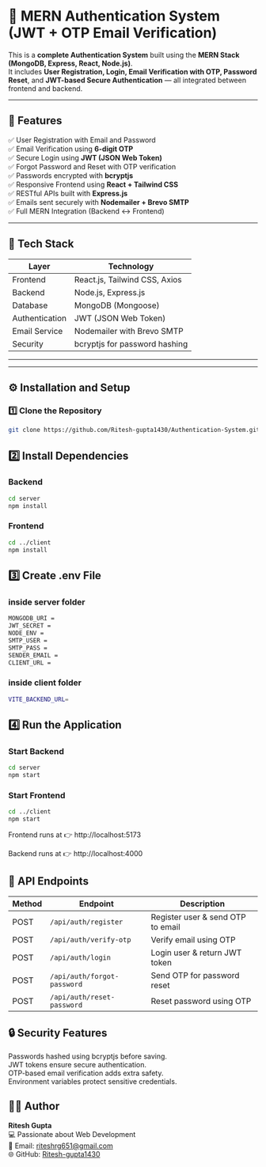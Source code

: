 # 🔐 MERN Authentication System (JWT + OTP Email Verification)

This is a **complete Authentication System** built using the **MERN Stack (MongoDB, Express, React, Node.js)**.  
It includes **User Registration, Login, Email Verification with OTP, Password Reset**, and **JWT-based Secure Authentication** — all integrated between frontend and backend.

---

## 🚀 Features

✅ User Registration with Email and Password  
✅ Email Verification using **6-digit OTP**  
✅ Secure Login using **JWT (JSON Web Token)**  
✅ Forgot Password and Reset with OTP verification  
✅ Passwords encrypted with **bcryptjs**  
✅ Responsive Frontend using **React + Tailwind CSS**  
✅ RESTful APIs built with **Express.js**  
✅ Emails sent securely with **Nodemailer + Brevo SMTP**  
✅ Full MERN Integration (Backend ↔ Frontend)

---

## 🧩 Tech Stack

| Layer | Technology |
|-------|-------------|
| Frontend | React.js, Tailwind CSS, Axios |
| Backend | Node.js, Express.js |
| Database | MongoDB (Mongoose) |
| Authentication | JWT (JSON Web Token) |
| Email Service | Nodemailer with Brevo SMTP |
| Security | bcryptjs for password hashing |

---


---

## ⚙️ Installation and Setup

### 1️⃣ Clone the Repository
```bash
git clone https://github.com/Ritesh-gupta1430/Authentication-System.git
```

## 2️⃣ Install Dependencies

### Backend
```bash
cd server
npm install
```

### Frontend
```bash
cd ../client
npm install
```

## 3️⃣ Create .env File 
### inside server folder
```bash
MONGODB_URI = 
JWT_SECRET = 
NODE_ENV = 
SMTP_USER = 
SMTP_PASS = 
SENDER_EMAIL = 
CLIENT_URL = 
```

### inside client folder
```bash 
VITE_BACKEND_URL=
```

## 4️⃣ Run the Application

### Start Backend
```bash
cd server
npm start
```

### Start Frontend
```bash
cd ../client
npm start
```

Frontend runs at 👉 http://localhost:5173

Backend runs at 👉 http://localhost:4000


## 📡 API Endpoints
| Method | Endpoint                    | Description                       |
| ------ | --------------------------- | --------------------------------- |
| POST   | `/api/auth/register`        | Register user & send OTP to email |
| POST   | `/api/auth/verify-otp`      | Verify email using OTP            |
| POST   | `/api/auth/login`           | Login user & return JWT token     |
| POST   | `/api/auth/forgot-password` | Send OTP for password reset       |
| POST   | `/api/auth/reset-password`  | Reset password using OTP          |


## 🔒 Security Features

Passwords hashed using bcryptjs before saving.  
JWT tokens ensure secure authentication.  
OTP-based email verification adds extra safety.  
Environment variables protect sensitive credentials.  

## 👨‍💻 Author

**Ritesh Gupta**  
💻 Passionate about Web Development  
📧 Email: riteshrg651@gmail.com  
🌐 GitHub: [Ritesh-gupta1430](https://github.com/Ritesh-gupta1430)

